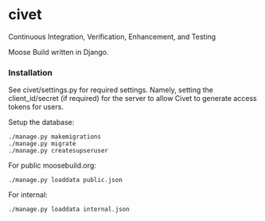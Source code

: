 # civet
Continuous Integration, Verification, Enhancement, and Testing

Moose Build written in Django.

### Installation

See civet/settings.py for required settings. Namely, setting the client_id/secret (if required) for the server to allow
Civet to generate access tokens for users.

Setup the database:

    ./manage.py makemigrations
    ./manage.py migrate
    ./manage.py createsupseruser

For public moosebuild.org:

    ./manage.py loaddata public.json

For internal:

    ./manage.py loaddata internal.json
